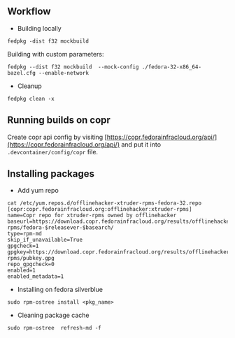 ## Workflow

- Building locally

```
fedpkg -dist f32 mockbuild
```

Building with custom parameters:

```
fedpkg --dist f32 mockbuild  --mock-config ./fedora-32-x86_64-bazel.cfg --enable-network
```

- Cleanup

```
fedpkg clean -x
```

## Running builds on copr

Create copr api config by visiting [https://copr.fedorainfracloud.org/api/](https://copr.fedorainfracloud.org/api/)
and put it into `.devcontainer/config/copr` file.

## Installing packages

- Add yum repo

```
cat /etc/yum.repos.d/offlinehacker-xtruder-rpms-fedora-32.repo 
[copr:copr.fedorainfracloud.org:offlinehacker:xtruder-rpms]
name=Copr repo for xtruder-rpms owned by offlinehacker
baseurl=https://download.copr.fedorainfracloud.org/results/offlinehacker/xtruder-rpms/fedora-$releasever-$basearch/
type=rpm-md
skip_if_unavailable=True
gpgcheck=1
gpgkey=https://download.copr.fedorainfracloud.org/results/offlinehacker/xtruder-rpms/pubkey.gpg
repo_gpgcheck=0
enabled=1
enabled_metadata=1
```

- Installing on fedora silverblue

```
sudo rpm-ostree install <pkg_name>
```

- Cleaning package cache

```
sudo rpm-ostree  refresh-md -f
```
